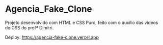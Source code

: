 # Agencia_Fake_Clone
Projeto desenvolvido com HTML e CSS Puro, feito com o auxílio das vídeos de CSS do profª Dimitri.

Deploy: https://agencia-fake-clone.vercel.app
